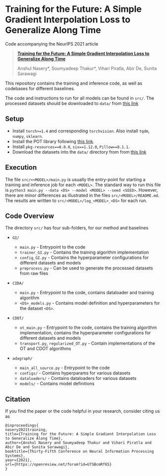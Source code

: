 # Training for the Future: A Simple Gradient Interpolation Loss to Generalize Along Time

Code accompanying the NeurIPS 2021 article 

> [**Training for the Future: A Simple Gradient Interpolation Loss to Generalize Along Time**](https://openreview.net/forum?id=U7SBcmRf65)
>
> Anshul Nasery*, Soumyadeep Thakur*, Vihari Piratla, Abir De, Sunita Sarawagi

This repository contains the training and inference code, as well as codebases for different baselines.

The code and instructions to run for all models can be found in `src/`. The processed datasets should be downloaded to `data/` from [this link](https://drive.google.com/drive/folders/11F7FJYPq0mlL11pSI_FaRKOjqCdmxEnl?usp=sharing)

## Setup
* Install `torch>=1.4` and corresponding `torchvision`. Also install `tqdm`, `numpy`, `sklearn`.
* Install the POT library following [this link](https://pythonot.github.io/).
* Install `pkg-resources==0.0.0`, `six==1.12.0`, `Pillow==8.1.1`.
* Download the datasets into the `data/` directory from from [this link](https://drive.google.com/drive/folders/11F7FJYPq0mlL11pSI_FaRKOjqCdmxEnl?usp=sharing)

## Execution
The file `src/<<MODEL>/main.py` is usually the entry-point for starting a training and inference job for each `<MODEL>`. The standard way to run this file is `python3 main.py --data <DS> --model <MODEL> --seed <SEED>`. However, there are minor differences as illustrated in the files `src/<MODEL>/README.md`. The results are written to `src/<MODEL>/log_<MODEL>_<DS>` for each run. 


## Code Overview
The directory `src/` has four sub-folders, for our method and baselines
* `GI/`
    * `main.py` - Entrypoint to the code
    * `trainer_GI.py` - Contains the training algorithm implementation
    * `config_GI.py` - Contains the hyperparameter configurations for different datasets and models
    * `preprocess.py` - Can be used to generate the processed datasets from raw files

* `CIDA/`
    * `main.py` - Entrypoint to the code, contains dataloader and training algorithm
    * `<DS>_models.py` - Contains model definition and hyperparameters for the dataset `<DS>`.

* `CDOT/`
    * `ot_main.py` - Entrypoint to the code, contains the training algorithm implementation, contains the hyperparameter configurations for different datasets and models
    * `transport.py`, `regularized_OT.py` - Contain implementations of the OT and CDOT algorithms

* `adagraph/`
    * `main_all_source.py` - Entrypoint to the code
    * `configs/` - Contains hyperparams for various datasets
    * `dataloaders/` - Contains dataloaders for various datasets
    * `models/` - Contains model definitions

## Citation
If you find the paper or the code helpful in your research, consider citing us as
```
@inproceedings{
nasery2021training,
title={Training for the Future: A Simple Gradient Interpolation Loss to Generalize Along Time},
author={Anshul Nasery and Soumyadeep Thakur and Vihari Piratla and Abir De and Sunita Sarawagi},
booktitle={Thirty-Fifth Conference on Neural Information Processing Systems},
year={2021},
url={https://openreview.net/forum?id=U7SBcmRf65}
}
```
